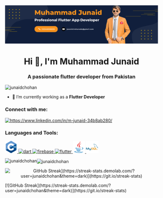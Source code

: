 ![logo](https://github.com/Junaidchohan/Junaidchohan/blob/main/github.png)
<h1 align="center">Hi 👋, I'm Muhammad Junaid</h1>
<h3 align="center">A passionate flutter developer from Pakistan</h3>

<p align="left"> <img src="https://komarev.com/ghpvc/?username=junaidchohan&label=Profile%20views&color=0e75b6&style=flat" alt="junaidchohan" /> </p>

- 🌱 I’m currently working as a **Flutter Developer**

<h3 align="left">Connect with me:</h3>
<p align="left">
<a href="https://www.linkedin.com/in/muhammad-junaid-34b8ab280/" target="blank"><img align="center" src="https://raw.githubusercontent.com/rahuldkjain/github-profile-readme-generator/master/src/images/icons/Social/linked-in-alt.svg" alt="https://www.linkedin.com/in/m-junaid-34b8ab280/" height="30" width="40" /></a>
</p>

<h3 align="left">Languages and Tools:</h3>
<p align="left"> <a href="https://www.w3schools.com/cpp/" target="_blank" rel="noreferrer"> <img src="https://raw.githubusercontent.com/devicons/devicon/master/icons/cplusplus/cplusplus-original.svg" alt="cplusplus" width="40" height="40"/> </a> <a href="https://dart.dev" target="_blank" rel="noreferrer"> <img src="https://www.vectorlogo.zone/logos/dartlang/dartlang-icon.svg" alt="dart" width="40" height="40"/> </a> <a href="https://firebase.google.com/" target="_blank" rel="noreferrer"> <img src="https://www.vectorlogo.zone/logos/firebase/firebase-icon.svg" alt="firebase" width="40" height="40"/> </a> <a href="https://flutter.dev" target="_blank" rel="noreferrer"> <img src="https://www.vectorlogo.zone/logos/flutterio/flutterio-icon.svg" alt="flutter" width="40" height="40"/> </a> <a href="https://www.java.com" target="_blank" rel="noreferrer"> <img src="https://raw.githubusercontent.com/devicons/devicon/master/icons/java/java-original.svg" alt="java" width="40" height="40"/> </a> <a href="https://www.mysql.com/" target="_blank" rel="noreferrer"> <img src="https://raw.githubusercontent.com/devicons/devicon/master/icons/mysql/mysql-original-wordmark.svg" alt="mysql" width="40" height="40"/> </a> </p>

<p>
  <img align="left" src="https://github-readme-stats.vercel.app/api/top-langs?username=junaidchohan&show_icons=true&locale=en&layout=compact" alt="junaidchohan" width="" height=""/>
</p>

<p>
  <img align="center" src="https://github-readme-stats.vercel.app/api?username=junaidchohan&show_icons=true&locale=en" alt="junaidchohan" width="" height=""/>
</p>
<p align="center">
  <img src="[https://streak-stats.demolab.com/?user=junaidchohan" alt="GitHub Streak](https://streak-stats.demolab.com/?user=junaidchohan&theme=dark)](https://git.io/streak-stats)"/>
</p>
[![GitHub Streak](https://streak-stats.demolab.com/?user=junaidchohan&theme=dark)](https://git.io/streak-stats)

